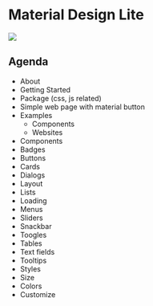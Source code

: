 # Material Design Lite

![](http://digitalexpressmag.com/wp-content/uploads/2015/07/Google-Material-Design-For-Websites.jpg)

## Agenda
- About
- Getting Started
 - Package (css, js related)
 - Simple web page with material button
- Examples
  - Components
  - Websites
- Components
 - Badges
 - Buttons
 - Cards
 - Dialogs
 - Layout
 - Lists
 - Loading
 - Menus
 - Sliders
 - Snackbar
 - Toogles
 - Tables
 - Text fields
 - Tooltips
- Styles
 - Size
 - Colors
- Customize
